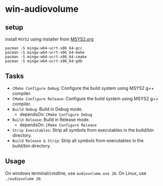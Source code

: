 # win-audiovolume

## setup

install `MSYS2` using installer from [MSYS2.org](https://www.msys2.org/)

```shell
pacman -S mingw-w64-ucrt-x86_64-gcc
pacman -S mingw-w64-ucrt-x86_64-make
pacman -S mingw-w64-ucrt-x86_64-cmake
pacman -S mingw-w64-ucrt-x86_64-gdb
```

## Tasks

- `CMake Configure Debug`: Configure the build system using MSYS2 g++ compiler.
- `CMake Configure Release`: Configure the build system using MSYS2 g++ compiler.
- `Build Debug`: Build in Debug mode.
  - dependsOn: `CMake Configure Debug`
- `Build Release`: Build in Release mode.
  - dependsOn: `CMake Configure Release`
- `Strip Executables`: Strip all symbols from executables in the build/bin directory.
- `Build Release & Strip`: Strip all symbols from executables in the build/bin directory.

## Usage

On windows terminal/cmdline, use `audiovolume.exe 20`.
On Linux, use `./audiovolume 20`.
